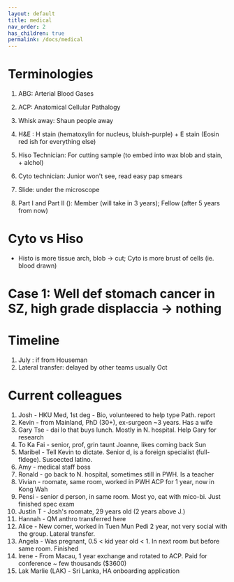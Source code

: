 ```yaml
---
layout: default
title: medical
nav_order: 2
has_children: true
permalink: /docs/medical
---
```

# Terminologies
1. ABG: Arterial Blood Gases
2. ACP: Anatomical Cellular Pathalogy
3. Whisk away: Shaun people away
4. H&E : H stain (hematoxylin for nucleus, bluish-purple) + E stain (Eosin red ish for everything else)
5. Hiso Technician: For cutting sample (to embed into wax blob and stain, + alchol)
6. Cyto technician: Junior won't see, read easy pap smears
7. Slide: under the microscope

8. Part I and Part II (): Member (will take in 3 years); Fellow (after 5 years from now)

# Cyto vs Hiso
- Histo is more tissue arch, blob -> cut; Cyto is more brust of cells (ie. blood drawn)

# Case 1: Well def stomach cancer in SZ, high grade displaccia -> nothing

# Timeline
1. July : if from Houseman
2. Lateral transfer: delayed by other teams usually Oct

# Current colleagues
1. Josh - HKU Med, 1st deg - Bio, volunteered to help type Path. report
2. Kevin - from Mainland, PhD (30+), ex-surgeon ~3 years. Has a wife
3. Gary Tse - dai lo that buys lunch. Mostly in N. hospital. Help Gary for research
4. To Ka Fai - senior, prof, grin taunt Joanne, likes coming back Sun
5. Maribel - Tell Kevin to dictate. Senior d, is a foreign specialist (full-fldege). Susoected latino.
6. Amy - medical staff boss
7. Ronald - go back to N. hospital, sometimes still in PWH. Is a teacher
8. Vivian - roomate, same room, worked in PWH ACP for 1 year, now in Kong Wah
9. Pensi - senior d person, in same room. Most yo, eat with mico-bi. Just finished spec exam
10. Justin T - Josh's roomate, 29 years old (2 years above J.)
11. Hannah - QM anthro transferred here
12. Alice - New comer, worked in Tuen Mun Pedi 2 year, not very social with the group. Lateral transfer.
13. Angela - Was pregnant, 0.5 < kid year old < 1. In next room but before same room. Finished 
14. Irene - From Macau, 1 year exchange and rotated to ACP. Paid for conference ~ few thousands ($3600)
15. Lak Marlie (LAK) - Sri Lanka, HA onboarding application






